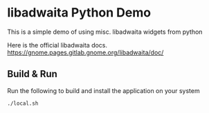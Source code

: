 # libadwaita Python Demo

This is a simple demo of using misc. libadwaita widgets from python

Here is the official libadwaita docs.
https://gnome.pages.gitlab.gnome.org/libadwaita/doc/

## Build & Run
Run the following to build and install the application on your system
```
./local.sh
```